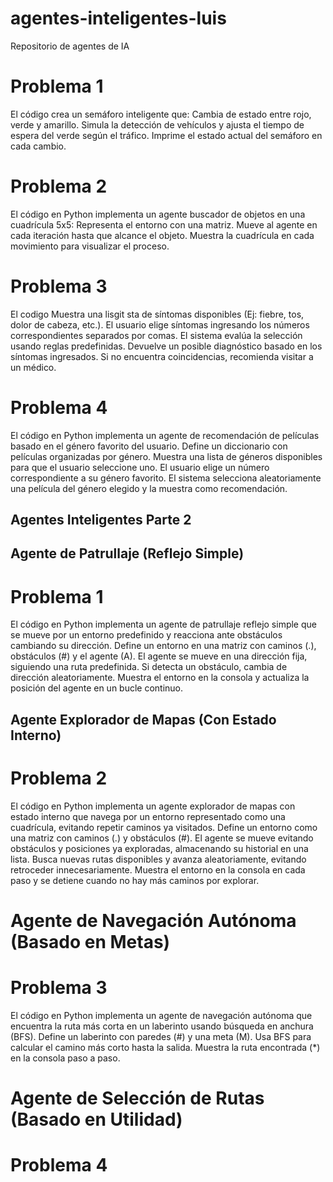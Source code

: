 # agentes-inteligentes-luis
Repositorio de agentes de IA

# Problema 1 
El código crea un semáforo inteligente que:
    Cambia de estado entre rojo, verde y amarillo.
    Simula la detección de vehículos y ajusta el tiempo de espera del verde según el tráfico.
    Imprime el estado actual del semáforo en cada cambio.

# Problema 2
El código en Python implementa un agente buscador de objetos en una cuadrícula 5x5:
    Representa el entorno con una matriz.
    Mueve al agente en cada iteración hasta que alcance el objeto.
    Muestra la cuadrícula en cada movimiento para visualizar el proceso.

# Problema 3 
El codigo Muestra una lisgit sta de síntomas disponibles (Ej: fiebre, tos, dolor de cabeza, etc.).
    El usuario elige síntomas ingresando los números correspondientes separados por comas.
    El sistema evalúa la selección usando reglas predefinidas.
    Devuelve un posible diagnóstico basado en los síntomas ingresados.
    Si no encuentra coincidencias, recomienda visitar a un médico.

# Problema 4 
El código en Python implementa un agente de recomendación de películas basado en el género favorito del usuario.
    Define un diccionario con películas organizadas por género.
    Muestra una lista de géneros disponibles para que el usuario seleccione uno.
    El usuario elige un número correspondiente a su género favorito.
    El sistema selecciona aleatoriamente una película del género elegido y la muestra como recomendación.

## Agentes Inteligentes Parte 2

## Agente de Patrullaje (Reflejo Simple)
# Problema 1 
El código en Python implementa un agente de patrullaje reflejo simple que se mueve por un entorno predefinido y reacciona ante obstáculos cambiando su dirección.
    Define un entorno en una matriz con caminos (.), obstáculos (#) y el agente (A).
    El agente se mueve en una dirección fija, siguiendo una ruta predefinida.
    Si detecta un obstáculo, cambia de dirección aleatoriamente.
    Muestra el entorno en la consola y actualiza la posición del agente en un bucle continuo.

## Agente Explorador de Mapas (Con Estado Interno)
# Problema 2 
El código en Python implementa un agente explorador de mapas con estado interno que navega por un entorno representado como una cuadrícula, evitando repetir caminos ya visitados.
    Define un entorno como una matriz con caminos (.) y obstáculos (#).
    El agente se mueve evitando obstáculos y posiciones ya exploradas, almacenando su historial en una lista.
    Busca nuevas rutas disponibles y avanza aleatoriamente, evitando retroceder innecesariamente.
    Muestra el entorno en la consola en cada paso y se detiene cuando no hay más caminos por explorar.

# Agente de Navegación Autónoma (Basado en Metas)
# Problema 3 
El código en Python implementa un agente de navegación autónoma que encuentra la ruta más corta en un laberinto usando búsqueda en anchura (BFS).
    Define un laberinto con paredes (#) y una meta (M).
    Usa BFS para calcular el camino más corto hasta la salida.
    Muestra la ruta encontrada (*) en la consola paso a paso.

# Agente de Selección de Rutas (Basado en Utilidad)
# Problema 4 